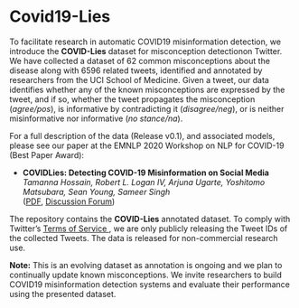 # Covid19-Lies

To facilitate research in automatic COVID19 misinformation detection, we introduce the
<b>COVID-Lies</b> dataset for misconception detectionon Twitter. We have collected a dataset of 62 common misconceptions about the disease along with 6596 related tweets, identified and annotated by researchers from the UCI School of Medicine. Given a tweet, our data identifies whether any of the
known misconceptions are expressed by the tweet, and if so, whether the tweet propagates the misconception (<i>agree/pos</i>), is informative by contradicting it (<i>disagree/neg</i>), or is neither misinformative nor informative (<i>no stance/na</i>). 

For a full description of the data (Release v0.1), and associated models, please see our paper at the EMNLP 2020 Workshop on NLP for COVID-19 (Best Paper Award):

- **COVIDLies: Detecting COVID-19 Misinformation on Social Media** <br/>
  _Tamanna Hossain, Robert L. Logan IV, Arjuna Ugarte, Yoshitomo Matsubara, Sean Young, Sameer Singh_ <br/>
  ([PDF](https://openreview.net/pdf?id=FCna-s-ZaIE), [Discussion Forum](https://openreview.net/forum?id=FCna-s-ZaIE))

The repository contains the <b>COVID-Lies</b> annotated dataset. To comply with Twitter’s <a href = 'https://developer.twitter.com/en/developer-terms/agreement-and-policy'>Terms of Service </a>, we are only publicly releasing the Tweet IDs of the collected Tweets. The data is released for non-commercial research use.

**Note:** This is an evolving dataset as annotation is ongoing and we plan to continually update known misconceptions. We invite researchers to build COVID19 misinformation detection systems and evaluate their performance using the presented dataset.

